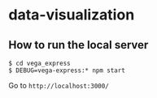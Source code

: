 # data-visualization
 
## How to run the local server
```
$ cd vega_express
$ DEBUG=vega-express:* npm start
```
Go to `http://localhost:3000/`